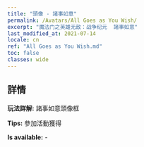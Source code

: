 ```yaml
---
title: "頭像 - 諸事如意"
permalink: /Avatars/All Goes as You Wish/
excerpt: "魔法门之英雄无敌：战争纪元  諸事如意"
last_modified_at: 2021-07-14
locale: cn
ref: "All Goes as You Wish.md"
toc: false
classes: wide
---
```

## 詳情

 **玩法詳解:** 諸事如意頭像框 

 **Tips:** 參加活動獲得 

 **Is available:**  - 

